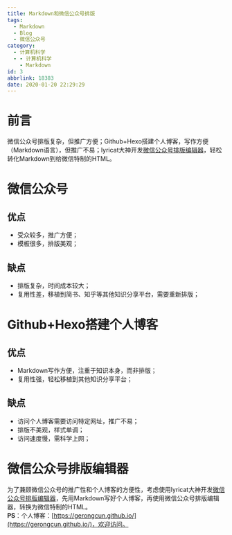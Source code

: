 ```yaml
---
title: Markdown和微信公众号排版
tags:
  - Markdown
  - Blog
  - 微信公众号
category:
  - 计算机科学
  - - 计算机科学
    - Markdown
id: 3
abbrlink: 18383
date: 2020-01-20 22:29:29
---
```


# 前言  
微信公众号排版复杂，但推广方便；Github+Hexo搭建个人博客，写作方便（Markdown语言），但推广不易；lyricat大神开发[微信公众号排版编辑器](https://github.com/lyricat/wechat-format)，轻松转化Markdown到给微信特制的HTML。  

# 微信公众号  
## 优点  
- 受众较多，推广方便； 
- 模板很多，排版美观； 

## 缺点   
- 排版复杂，时间成本较大； 
- 复用性差，移植到简书、知乎等其他知识分享平台，需要重新排版；

# Github+Hexo搭建个人博客  
## 优点  
- Markdown写作方便，注重于知识本身，而非排版；
- 复用性强，轻松移植到其他知识分享平台； 

## 缺点  
- 访问个人博客需要访问特定网址，推广不易； 
- 排版不美观，样式单调；  
- 访问速度慢，需科学上网；

# 微信公众号排版编辑器    
为了兼顾微信公众号的推广性和个人博客的方便性，考虑使用lyricat大神开发[微信公众号排版编辑器](https://github.com/lyricat/wechat-format)，先用Markdown写好个人博客，再使用微信公众号排版编辑器，转换为微信特制的HTML。  
**PS**：个人博客：[https://gerongcun.github.io/](https://gerongcun.github.io/)，欢迎访问。
